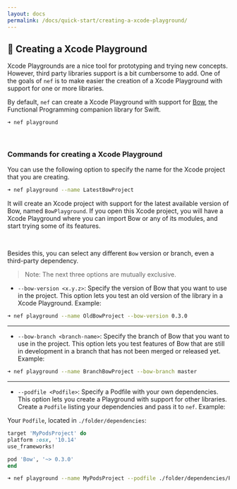 ```yaml
---
layout: docs
permalink: /docs/quick-start/creating-a-xcode-playground/
---
```


## 📃 Creating a Xcode Playground
 Xcode Playgrounds are a nice tool for prototyping and trying new concepts. However, third party libraries support is a bit cumbersome to add. One of the goals of `nef` is to make easier the creation of a Xcode Playground with support for one or more libraries.
 
 By default, `nef` can create a Xcode Playground with support for [Bow](http://bow-swift.io), the Functional Programming companion library for Swift.
 
 ```bash
 ➜ nef playground
 ```
  &nbsp;

### Commands for creating a Xcode Playground
 You can use the following option to specify the name for the Xcode project that you are creating.
 
 ```bash
 ➜ nef playground --name LatestBowProject
 ```
 
 It will create an Xcode project with support for the latest available version of Bow, named `BowPlayground`. If you open this Xcode project, you will have a Xcode Playground where you can import Bow or any of its modules, and start trying some of its features.
 
 &nbsp;
 
 Besides this, you can select any different `Bow` version or branch, even a third-party dependency.
 
 > Note: The next three options are mutually exclusive.
 
 - `--bow-version <x.y.z>`: Specify the version of Bow that you want to use in the project. This option lets you test an old version of the library in a Xcode Playground. Example:
 
 ```bash
 ➜ nef playground --name OldBowProject --bow-version 0.3.0
 ```
 
 ___
 
 - `--bow-branch <branch-name>`: Specify the branch of Bow that you want to use in the project. This option lets you test features of Bow that are still in development in a branch that has not been merged or released yet. Example:
 
 ```bash
 ➜ nef playground --name BranchBowProject --bow-branch master
 ```
 
 ___
 
 - `--podfile <Podfile>`: Specify a Podfile with your own dependencies. This option lets you create a Playground with support for other libraries. Create a `Podfile` listing your dependencies and pass it to `nef`. Example:
 
 Your `Podfile`, located in `./folder/dependencies`:
 
 ```ruby
 target 'MyPodsProject' do
 platform :osx, '10.14'
 use_frameworks!
 
 pod 'Bow', '~> 0.3.0'
 end
 ```
 
 ```bash
 ➜ nef playground --name MyPodsProject --podfile ./folder/dependencies/Podfile
 ```
  &nbsp;

